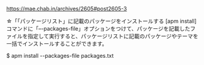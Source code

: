https://mae.chab.in/archives/2605#post2605-3

☆「「パッケージリスト」に記載のパッケージをインストールする
[apm install]コマンドに「–-packages-file」オプションをつけて、パッケージを記載したファイルを指定して実行すると、パッケージリストに記載のパッケージやテーマを一括でインストールすることができます。

$ apm install --packages-file packages.txt

